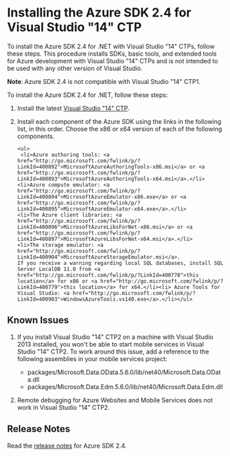 <properties 
	pageTitle="Installing the Azure SDK 2.4 for Visual Studio 14 CTP2" 
	description="Install Azure SDK 2.4 and Visual Studio 14 CTP2" 
	services="" 
	documentationCenter=".net" 
	authors="ghogen" 
	manager="douge" 
	editor=""/>

<tags 
	ms.service="multiple" 
	ms.workload="multiple" 
	ms.tgt_pltfrm="na" 
	ms.devlang="dotnet" 
	ms.topic="article" 
	ms.date="09/24/2014" 
	ms.author="ghogen"/>

# Installing the Azure SDK 2.4 for Visual Studio "14" CTP

To install the Azure SDK 2.4 for .NET with Visual Studio "14" CTPs, follow these steps. This procedure installs SDKs, basic tools, and extended tools for Azure development with Visual Studio "14" CTPs and is not intended to be used with any other version of Visual Studio.

**Note**: Azure SDK 2.4 is not compatible with Visual Studio "14" CTP1.

To install the Azure SDK 2.4 for .NET, follow these steps:

1. Install the latest [Visual Studio "14" CTP](http://go.microsoft.com/fwlink/p/?LinkId=400776).

2. Install each component of the Azure SDK using the links in the following list, in this order. Choose the x86 or x64 version of each of the following components.

       <ul>
        <li>Azure authoring tools: <a href="http://go.microsoft.com/fwlink/p/?LinkId=400892">MicrosoftAzureAuthoringTools-x86.msi</a> or <a href="http://go.microsoft.com/fwlink/p/?LinkId=400893">MicrosoftAzureAuthoringTools-x64.msi</a>.</li>
       <li>Azure compute emulator: <a href="http://go.microsoft.com/fwlink/p/?LinkId=400894">MicrosoftAzureEmulator-x86.exe</a> or <a href="http://go.microsoft.com/fwlink/p/?LinkId=400895">MicrosoftAzureEmulator-x64.exe</a>.</li>
       <li>The Azure client libraries: <a href="http://go.microsoft.com/fwlink/p/?LinkId=400896">MicrosoftAzureLibsForNet-x86.msi</a> or <a href="http://go.microsoft.com/fwlink/p/?LinkId=400897">MicrosoftAzureLibsForNet-x64.msi</a>.</li>
       <li>The storage emulator: <a href="http://go.microsoft.com/fwlink/p/?LinkId=400904">MicrosoftAzureStorageEmulator.msi</a>.                            If you receive a warning regarding local SQL databases, install SQL Server LocalDB 11.0 from <a href="http://go.microsoft.com/fwlink/p/?LinkId=400778">this location</a> for x86 or <a href="http://go.microsoft.com/fwlink/p/?LinkId=400779">this location</a> for x64.</li><li> Azure Tools for Visual Studio: <a href="http://go.microsoft.com/fwlink/p/?LinkId=400903">WindowsAzureTools.vs140.exe</a>.</li></ul>

## Known Issues

1. If you install Visual Studio "14" CTP2 on a machine with Visual Studio 2013 installed, you won't be able to start mobile services in Visual Studio "14" CTP2. To work around this issue, add a  reference to the following assemblies in your mobile services project:

	* packages/Microsoft.Data.OData.5.6.0/lib/net40/Microsoft.Data.OData.dll
	* packages/Microsoft.Data.Edm.5.6.0/lib/net40/Microsoft.Data.Edm.dll

2. Remote debugging for Azure Websites and Mobile Services does not work in Visual Studio "14" CTP2.

## Release Notes

Read the [release notes](http://go.microsoft.com/fwlink/?LinkId=507517) for Azure SDK 2.4.
